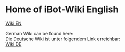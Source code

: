 # Home of iBot-Wiki English

[Wiki EN](https://github.com/SuNflOw1991/iBot-Wiki-EN/wiki)  

German Wiki can be found here:  
Die Deutsche Wiki ist unter folgendem Link erreichbar:  
[Wiki DE](https://github.com/SuNflOw1991/iBot-Wiki-DE/wiki)
